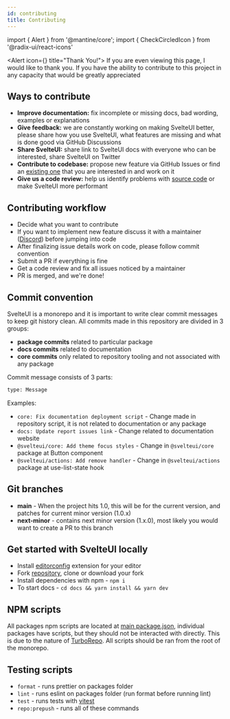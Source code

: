 ```yaml
---
id: contributing
title: Contributing
---
```


import { Alert } from '@mantine/core';
import { CheckCircledIcon } from '@radix-ui/react-icons'

<Alert icon={<CheckCircledIcon />} title="Thank You!">
If you are even viewing this page, I would like to thank you. If you have the ability to contribute to this project in any capacity that would be greatly appreciated
</Alert>

## Ways to contribute

- **Improve documentation:** fix incomplete or missing docs, bad wording, examples or explanations
- **Give feedback:** we are constantly working on making SvelteUI better, please share how you use SvelteUI, what features are missing and what is done good via GitHub Discussions
- **Share SvelteUI:** share link to SvelteUI docs with everyone who can be interested, share SvelteUI on Twitter
- **Contribute to codebase:** propose new feature via GitHub Issues or find an [existing one](https://github.com/Brisklemonade/svelteui/labels/help%20wanted) that you are interested in and work on it
- **Give us a code review:** help us identify problems with [source code](https://github.com/Brisklemonade/svelteui) or make SvelteUI more performant

## Contributing workflow

- Decide what you want to contribute
- If you want to implement new feature discuss it with a maintainer ([Discord](https://discord.gg/2J2xmzCS79)) before jumping into code
- After finalizing issue details work on code, please follow commit convention
- Submit a PR if everything is fine
- Get a code review and fix all issues noticed by a maintainer
- PR is merged, and we're done!

## Commit convention

SvelteUI is a monorepo and it is important to write clear commit messages to keep git history clean.
All commits made in this repository are divided in 3 groups:

- **package commits** related to particular package
- **docs commits** related to documentation
- **core commits** only related to repository tooling and not associated with any package

Commit message consists of 3 parts:

```bash
type: Message
```

Examples:

- `core: Fix documentation deployment script` - Change made in repository script, it is not related to documentation or any package
- `docs: Update report issues link` - Change related to documentation website
- `@svelteui/core: Add theme focus styles` - Change in `@svelteui/core` package at Button component
- `@svelteui/actions: Add remove handler` - Change in `@svelteui/actions` package at use-list-state hook

## Git branches

- **main** - When the project hits 1.0, this will be for the current version, and patches for current minor version (1.0.x)
- **next-minor** - contains next minor version (1.x.0), most likely you would want to create a PR to this branch

## Get started with SvelteUI locally

- Install [editorconfig](https://editorconfig.org/) extension for your editor
- Fork [repository](https://github.com/Brisklemonade/svelteui), clone or download your fork
- Install dependencies with npm - `npm i`
- To start docs - `cd docs && yarn install && yarn dev`

## NPM scripts

All packages npm scripts are located at [main package.json](https://github.com/Brisklemonade/svelteui/blob/main/package.json),
individual packages have scripts, but they should not be interacted with directly. This is due to the nature of [TurboRepo](https://turborepo.org/). All scripts should be ran from the root of the monorepo.

## Testing scripts

- `format` - runs prettier on packages folder
- `lint` - runs eslint on packages folder (run format before running lint)
- `test` - runs tests with [vitest](https://vitest.dev/)
- `repo:prepush` - runs all of these commands
